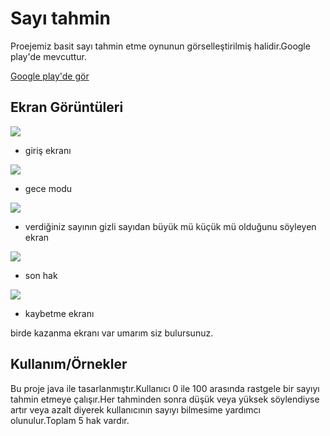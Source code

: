 
# Sayı tahmin       

Proejemiz basit sayı tahmin etme oynunun görselleştirilmiş halidir.Google play'de mevcuttur.

[Google play'de gör](https://play.google.com/store/apps/details?id=com.cofhum.sayitahmin)






## Ekran Görüntüleri


![](https://user-images.githubusercontent.com/69633060/231709699-419e211d-3135-4919-8eb3-2ae5aa2d477b.png)

* giriş ekranı

![](https://user-images.githubusercontent.com/69633060/231709790-41c0927d-55b3-4de0-a5f8-e5bfc98b0379.png)

* gece modu

![](https://user-images.githubusercontent.com/69633060/231709906-95a42b09-f16e-4834-8c2c-b19b53e36445.png)

* verdiğiniz sayının gizli sayıdan büyük mü küçük mü olduğunu söyleyen ekran

![](https://user-images.githubusercontent.com/69633060/231710019-40a7ae93-09f0-4993-b30c-d70c2fbbddb1.png)
 
 * son hak

![](https://user-images.githubusercontent.com/69633060/231710130-4db7e5de-4e5d-47c4-a39e-437e16097f8c.png)

* kaybetme ekranı

birde kazanma ekranı var umarım siz bulursunuz.





## Kullanım/Örnekler

Bu proje java ile tasarlanmıştır.Kullanıcı 0 ile 100 arasında rastgele bir sayıyı tahmin etmeye çalışır.Her tahminden sonra düşük veya yüksek söylendiyse artır veya azalt diyerek kullanıcının sayıyı bilmesime yardımcı olunulur.Toplam 5 hak vardır.

  

  